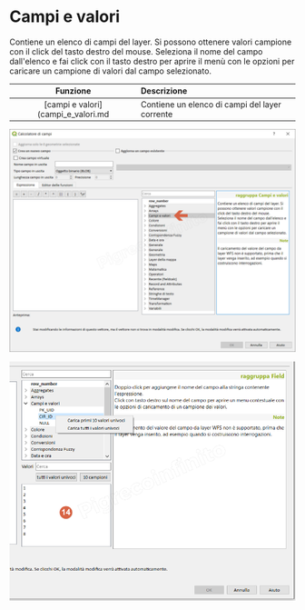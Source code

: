 # Campi e valori

Contiene un elenco di campi del layer. Si possono ottenere valori campione con il click del tasto destro del mouse.
Seleziona il nome del campo dall'elenco e fai click con il tasto destro per aprire il menù con le opzioni per caricare un campione di valori dal campo selezionato. 

Funzione  | Descrizione
:----------:|:-----------
[campi e valori](campi_e_valori.md|Contiene un elenco di campi del layer corrente

![](../../img/campi_e_valori/gruppo_campi_e_valori1.png)


![](../../img/calcolatore_campi2.png)
